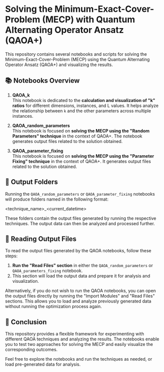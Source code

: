 # Solving the Minimum-Exact-Cover-Problem (MECP) with Quantum Alternating Operator Ansatz (QAOA+)

This repository contains several notebooks and scripts for solving the Minimum-Exact-Cover-Problem (MECP) using the Quantum Alternating Operator Ansatz (QAOA+) and visualizing the results.

## 📚 Notebooks Overview

1. **QAOA_k**  
   This notebook is dedicated to the **calculation and visualization of "k" ratios** for different dimensions, instances, and L values. It helps analyze the relationship between `k` and the other parameters across multiple instances.

2. **QAOA_random_parameters**  
   This notebook is focused on **solving the MECP using the "Random Parameters" technique** in the context of QAOA+. The notebook generates output files related to the solution obtained.

3. **QAOA_parameter_fixing**  
   This notebook is focused on **solving the MECP using the "Parameter Fixing" technique** in the context of QAOA+. It generates output files related to the solution obtained.

## 📁 Output Folders

Running the `QAOA_random_parameters` or `QAOA_parameter_fixing` notebooks will produce folders named in the following format:

<technique_name>_<current_datetime>

These folders contain the output files generated by running the respective techniques. The output data can then be analyzed and processed further.

## 📄 Reading Output Files

To read the output files generated by the QAOA notebooks, follow these steps:

1. **Run the "Read Files" section** in either the `QAOA_random_parameters` or `QAOA_parameters_fixing` notebook.
2. This section will load the output data and prepare it for analysis and visualization.

Alternatively, if you do not wish to run the QAOA notebooks, you can open the output files directly by running the "Import Modules" and "Read Files" sections. This allows you to load and analyze previously generated data without running the optimization process again.


## 🎯 Conclusion

This repository provides a flexible framework for experimenting with different QAOA techniques and analyzing the results. The notebooks enable you to test two approaches for solving the MECP and easily visualize the corresponding outcomes.

Feel free to explore the notebooks and run the techniques as needed, or load pre-generated data for analysis.


